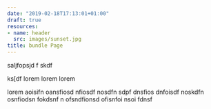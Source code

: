 ```yaml
---
date: "2019-02-18T17:13:01+01:00"
draft: true
resources:
- name: header
  src: images/sunset.jpg
title: bundle Page
---
```


saljfopsjd f
skdf

ks[df  lorem lorem  lorem

lorem
aoisifn oansfiosd nfiosdf nosdfn sdpf
dnsfios dnfoisdf noskdfn osnfiodsn fokdsnf
n ofsndfionsd ofisnfoi nsoi fdnsf
